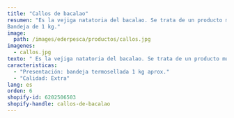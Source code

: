 ```yaml
---
title: "Callos de bacalao"
resumen: "Es la vejiga natatoria del bacalao. Se trata de un producto muy gelatinoso, fácil de cocinar.<br><br>
Bandeja de 1 kg."
image:
  path: /images/ederpesca/productos/callos.jpg
imagenes:
  - callos.jpg
texto: " Es la vejiga natatoria del bacalao. Se trata de un producto muy gelatinoso, fácil de cocinar."
caracteristicas:
  - "Presentación: bandeja termosellada 1 kg aprox."
  - "Calidad: Extra"
lang: es
orden: 6
shopify-id: 6202506503
shopify-handle: callos-de-bacalao
---
```

